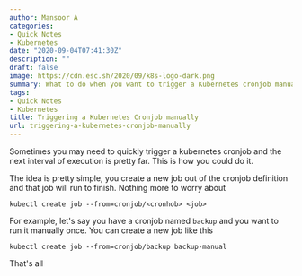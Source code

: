 ```yaml
---
author: Mansoor A
categories:
- Quick Notes
- Kubernetes
date: "2020-09-04T07:41:30Z"
description: ""
draft: false
image: https://cdn.esc.sh/2020/09/k8s-logo-dark.png
summary: What to do when you want to trigger a Kubernetes cronjob manually, once
tags:
- Quick Notes
- Kubernetes
title: Triggering a Kubernetes Cronjob manually
url: triggering-a-kubernetes-cronjob-manually
---
```



Sometimes you may need to quickly trigger a kubernetes cronjob and the next interval of execution is pretty far. This is how you could do it.

The idea is pretty simple, you create a new job out of the cronjob definition and that job will run to finish. Nothing more to worry about

```
kubectl create job --from=cronjob/<cronhob> <job>
```

For example, let's say you have a cronjob named `backup` and you want to run it manually once. You can create a new job like this

```
kubectl create job --from=cronjob/backup backup-manual
```

That's all

